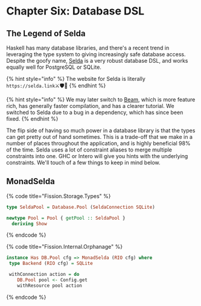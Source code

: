 # Chapter Six: Database DSL

## The Legend of Selda

Haskell has many database libraries, and there's a recent trend in leveraging the type system to giving increasingly safe database access. Despite the goofy name, [Selda](https://selda.link/) is a very robust database DSL, and works equally well for PostgreSQL or SQLite.

{% hint style="info" %}
The website for Selda is literally `https://selda.link`⚔️🛡️🤣
{% endhint %}

{% hint style="info" %}
We may later switch to [Beam](https://tathougies.github.io/beam/), which is more feature rich, has generally faster compilation, and has a clearer tutorial. We switched to Selda due to a bug in a dependency, which has since been fixed.
{% endhint %}

The flip side of having so much power in a database library is that the types can get pretty out of hand sometimes. This is a trade-off that we make in a number of places throughout the application, and is highly beneficial 98% of the time. Selda uses a lot of constraint aliases to merge multiple constraints into one. GHC or Intero will give you hints with the underlying constraints. We'll touch of a few things to keep in mind below.

## MonadSelda

{% code title="Fission.Storage.Types" %}
```haskell
type SeldaPool = Database.Pool (SeldaConnection SQLite)

newtype Pool = Pool { getPool :: SeldaPool }
  deriving Show
```
{% endcode %}

{% code title="Fission.Internal.Orphanage" %}
```haskell
instance Has DB.Pool cfg => MonadSelda (RIO cfg) where
 type Backend (RIO cfg) = SQLite

 withConnection action = do
    DB.Pool pool <- Config.get
    withResource pool action
```
{% endcode %}

